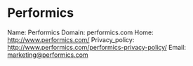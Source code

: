 
# Performics

Name: Performics
Domain: performics.com
Home: http://www.performics.com/ 
Privacy_policy: http://www.performics.com/performics-privacy-policy/
Email: marketing@performics.com

